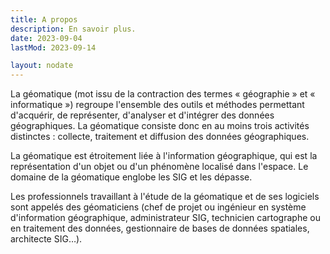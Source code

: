```yaml
---
title: A propos
description: En savoir plus.
date: 2023-09-04
lastMod: 2023-09-14

layout: nodate
---
```


La géomatique (mot issu de la contraction des termes « géographie » et « informatique ») regroupe l'ensemble des outils et méthodes permettant d'acquérir, de représenter, d'analyser et d'intégrer des données géographiques. La géomatique consiste donc en au moins trois activités distinctes : collecte, traitement et diffusion des données géographiques.

La géomatique est étroitement liée à l'information géographique, qui est la représentation d'un objet ou d'un phénomène localisé dans l'espace. Le domaine de la géomatique englobe les SIG et les dépasse.

Les professionnels travaillant à l'étude de la géomatique et de ses logiciels sont appelés des géomaticiens (chef de projet ou ingénieur en système d'information géographique, administrateur SIG, technicien cartographe ou en traitement des données, gestionnaire de bases de données spatiales, architecte SIG…). 

